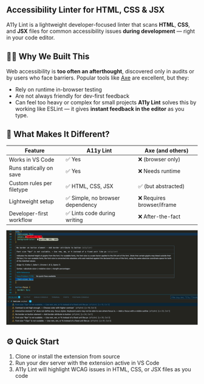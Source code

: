 **Accessibility Linter for HTML, CSS & JSX**
---
A11y Lint is a lightweight developer-focused linter that scans **HTML**, **CSS**, and **JSX** files for common accessibility issues **during development** — right in your code editor.


👷🏽 **Why We Built This**
---
Web accessibility is **too often an afterthought**, discovered only in audits or by users who face barriers. Popular tools like [Axe](https://www.deque.com/axe/) are excellent, but they:
- Rely on runtime in-browser testing
- Are not always friendly for dev-first feedback
- Can feel too heavy or complex for small projects
**A11y Lint** solves this by working like ESLint — it gives **instant feedback in the editor** as you type.


🚀 **What Makes It Different?**
---
| Feature                  | A11y Lint                              | Axe (and others)          |
|--------------------------|----------------------------------------|---------------------------|
| Works in VS Code         | ✅ Yes                                 | ❌ (browser only)         |
| Runs statically on save  | ✅ Yes                                 | ❌ Needs runtime          |
| Custom rules per filetype| ✅ HTML, CSS, JSX                      | ✅ (but abstracted)       |
| Lightweight setup        | ✅ Simple, no browser dependency       | ❌ Requires browser/iframe|
| Developer-first workflow | ✅ Lints code during writing           | ❌ After-the-fact         |

![Project Screenshot](./src/assets/demoPic.png)

⚙️ Quick Start
---
1. Clone or install the extension from source
2. Run your dev server with the extension active in VS Code
3. A11y Lint will highlight WCAG issues in HTML, CSS, or JSX files as you code

